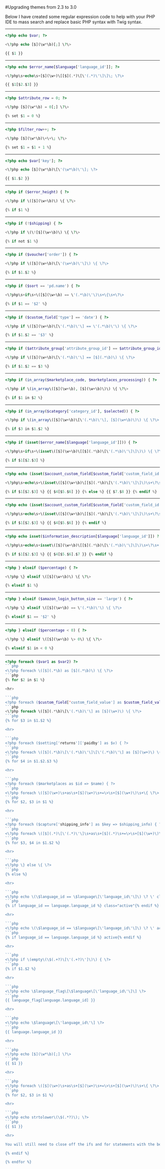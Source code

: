 #Upgrading themes from 2.3 to 3.0

Below I have created some regular expression code to help with your PHP IDE to mass search and replace basic PHP syntax with Twig syntax.

<hr>

```php
<?php echo $var; ?>
```

```php
<\?php echo [$](\w*\b)[;] \?\>
```

```php
{{ $1 }}
```

<hr>

```php
<?php echo $error_name[$language['language_id']]; ?>
```

```php
<\?php\s+echo\s+[$](\w+)\[[$](.*)\[\'(.*)\'\]\]\; \?\>
```

```php
{{ $1[$2.$3] }}
```

<hr>

```php
<?php $attribute_row = 0; ?>
```

```php
<\?php [$](\w*\b) = 0[;] \?\>
```

```php
{% set $1 = 0 %}
```

<hr>

```php
<?php $filter_row++; ?>
```
```php
<\?php [$](\w*\b)\+\+\; \?\>
```
```php
{% set $1 = $1 + 1 %}
```

<hr>

```php
<?php echo $var['key']; ?>
```
```php
<\?php echo [$](\w*\b)\[\'(\w*\b)\'\]; \?>
```
```php
{{ $1.$2 }}
```

<hr>

```php
<?php if ($error_height) { ?>
```
```php
<\?php if \([$](\w+\b)\) \{ \?\>
```
```php
{% if $1 %}
```

<hr>

```php
<?php if (!$shipping) { ?>
```
```php
<\?php if \(\![$](\w+\b)\) \{ \?\>
```
```php
{% if not $1 %}
```

<hr>

```php
<?php if ($voucher['order']) { ?>
```
```php
<\?php if \([$](\w+\b)\[\'(\w+\b)\'\]\) \{ \?\>
```
```php
{% if $1.$2 %}
```

<hr>

```php
<?php if ($sort == 'pd.name') { ?>
```
```php
<\?php\s+if\s+\([$](\w+\b) == \'(.*\b)\'\)\s+\{\s+\?\>
```
```php
{% if $1 == '$2' %}
```

<hr>

```php
<?php if ($custom_field['type'] == 'date') { ?>
```
```php
<\?php if \([$](\w+\b)\[\'(.*\b)\'\] == \'(.*\b)\'\) \{ \?\>
```
```php
{% if $1.$2 == '$3' %}
```

<hr>

```php
<?php if ($attribute_group['attribute_group_id'] == $attribute_group_id) { ?>
```
```php
<\?php if \([$](\w+\b)\[\'(.*\b)\'\] == [$](.*\b)\) \{ \?\>
```
```php
{% if $1.$2 == $3 %}
```

<hr>

```php
<?php if (in_array($marketplace_code, $marketplaces_processing)) { ?>
```
```php
<\?php if \(in_array\([$](\w+\b), [$](\w+\b)\)\) \{ \?\>
```
```php
{% if $1 in $2 %}
```

<hr>

```php
<?php if (in_array($category['category_id'], $selected)) { ?>
```
```php
<\?php if \(in_array\([$](\w+\b)\[\'(.*\b)\'\], [$](\w+\b)\)\) \{ \?\>
```
```php
{% if $3 in $1.$2 %}
```

<hr>

```php
<?php if (isset($error_name[$language['language_id']])) { ?>
```
```php
<\?php\s+if\s+\(isset\([$](\w+\b)\[[$](.*\b)\[\'(.*\b)\'\]\]\)\) \{ \?\>
```
```php
{% if $1[$2.$3] %}
```

<hr>

```php
<?php echo (isset($account_custom_field[$custom_field['custom_field_id']]) ? $account_custom_field[$custom_field['custom_field_id']] : $custom_field['value']); ?>
```
```php
<\?php\s+echo\s+\(isset\([$](\w+\b)\[[$](.*\b)\[\'(.*\b)\'\]\]\)\s+\?\s+[$](.*\b)\[[$](.*\b)\[\'(.*\b)\'\]\] : [$](.*\b)\[\'(.*\b)\'\]\);\s+\?\>
```
```php
{% if $1[$2.$3] %} {{ $4[$5.$6] }} {% else %} {{ $7.$8 }} {% endif %}
```

<hr>

```php
<?php echo (isset($account_custom_field[$custom_field['custom_field_id']]) ? $account_custom_field[$custom_field['custom_field_id']] : ''); ?>
```
```php
<\?php\s+echo\s+\(isset\([$](\w+\b)\[[$](.*\b)\[\'(.*\b)\'\]\]\)\s+\?\s+[$](.*\b)\[[$](.*\b)\[\'(.*\b)\'\]\] : \'\'\);\s+\?\>
```
```php
{% if $1[$2.$3] %} {{ $4[$5.$6] }} {% endif %}
```

<hr>

```php
<?php echo isset($information_description[$language['language_id']]) ? $information_description[$language['language_id']]['description'] : ''; ?>
```
```php
<\?php\s+echo\s+isset\([$](\w+\b)\[[$](.*\b)\[\'(.*\b)\'\]\]\)\s+\?\s+[$](.*\b)\[[$](.*\b)\[\'(.*\b)\'\]\]\[\'(.*\b)\'\] : \'\';\s+\?\>
```
```php
{% if $1[$2.$3] %} {{ $4[$5.$6].$7 }} {% endif %}
```

<hr>

```php
<?php } elseif ($percentage) { ?>
```
```php
<\?php \} elseif \([$](\w+\b)\) \{ \?\>
```
```php
{% elseif $1 %}
```

<hr>

```php
<?php } elseif ($amazon_login_button_size == 'large') { ?>
```
```php
<\?php \} elseif \([$](\w+\b) == \'(.*\b)\'\) \{ \?\>
```
```php
{% elseif $1 == '$2' %}
```

<hr>

```php
<?php } elseif ($percentage < 0) { ?>
```
```php
<\?php \} elseif \([$](\w+\b) \> 0\) \{ \?\>
```
```php
{% elseif $1 in < 0 %}
```

<hr>

```php
<?php foreach ($var1 as $var2) ?>
```php
<\?php foreach \([$](.*\b) as [$](.*\b)\) \{ \?\>
```php
{% for $2 in $1 %}

<hr>

```php
<?php foreach ($custom_field['custom_field_value'] as $custom_field_value) { ?>
```php
<\?php foreach \([$](.*\b)\[\'(.*\b)\'\] as [$](\w+)\) \{ \?\>
```php
{% for $3 in $1.$2 %}

<hr>

```php
<?php foreach ($setting['returns']['paidby'] as $v) { ?>
```php
<\?php foreach \([$](.*\b)\[\'(.*\b)\'\]\[\'(.*\b)\'\] as [$](\w+)\) \{ \?\>
```php
{% for $4 in $1.$2.$3 %}

<hr>

```php
<?php foreach ($marketplaces as $id => $name) { ?>
```php
<\?php foreach \([$](\w+)\s+as\s+[$](\w+)\s+=\>\s+[$](\w+)\)\s+\{ \?\>
```php
{% for $2, $3 in $1 %}

<hr>

```php
<?php foreach ($capture['shipping_info'] as $key => $shipping_info) { ?>
```php
<\?php foreach \([$](.*)\[\'(.*)\'\]\s+as\s+[$](.*)\s+=\>\s+[$](\w+)\)\s+\{ \?\>
```php
{% for $3, $4 in $1.$2 %}

<hr>

```php
<\?php \} else \{ \?>
```php
{% else %}

<hr>

```php
<\?php echo \(\$language_id == \$language\[\'language_id\'\]\) \? \' class\=\"active\"\' : \'\' \?>
```php
{% if language_id == language.language_id %} class="active"{% endif %}

<hr>

```php
<\?php echo \(\$language_id == \$language\[\'language_id\'\]\) \? \' active\' \: \'\' \?>
```php
{% if language_id == language.language_id %} active{% endif %}

<hr>

```php
<\?php if \(empty\(\$(.+?)\[\'(.+?)\']\)\) { \?>
```php
{% if $1.$2 %}

<hr>

```php
<\?php echo \$language_flag\[\$language\[\'language_id\'\]\] \?>
```php
{{ language_flag[language.language_id] }}

<hr>

```php
<\?php echo \$language\[\'language_id\'\] \?>
```php
{{ language.language_id }}

<hr>

```php
<\?php echo [$](\w*\b)[;] \?\>
```php
{{ $1 }}

<hr>

```php
<\?php foreach \([$](\w+)\s+as\s+[$](\w+)\s+=\>\s+[$](\w+)\)\s+\{ \?\>
```php
{% for $2, $3 in $1 %}

<hr>

```php
<\?php echo strtolower\(\$(.*?)\); \?>
```php
{{ $1 }}

<hr>

You will still need to close off the ifs and for statements with the below syntax.

{% endif %}

{% endfor %}


